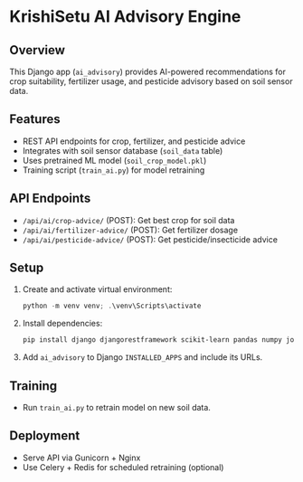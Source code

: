 # KrishiSetu AI Advisory Engine

## Overview
This Django app (`ai_advisory`) provides AI-powered recommendations for crop suitability, fertilizer usage, and pesticide advisory based on soil sensor data.

## Features
- REST API endpoints for crop, fertilizer, and pesticide advice
- Integrates with soil sensor database (`soil_data` table)
- Uses pretrained ML model (`soil_crop_model.pkl`)
- Training script (`train_ai.py`) for model retraining

## API Endpoints
- `/api/ai/crop-advice/` (POST): Get best crop for soil data
- `/api/ai/fertilizer-advice/` (POST): Get fertilizer dosage
- `/api/ai/pesticide-advice/` (POST): Get pesticide/insecticide advice

## Setup
1. Create and activate virtual environment:
   ```powershell
   python -m venv venv; .\venv\Scripts\activate
   ```
2. Install dependencies:
   ```powershell
   pip install django djangorestframework scikit-learn pandas numpy joblib torch celery redis
   ```
3. Add `ai_advisory` to Django `INSTALLED_APPS` and include its URLs.

## Training
- Run `train_ai.py` to retrain model on new soil data.

## Deployment
- Serve API via Gunicorn + Nginx
- Use Celery + Redis for scheduled retraining (optional)
